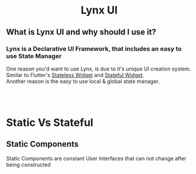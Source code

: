 <h1 align="center"> Lynx UI </h1>

<h2> What is Lynx UI and why should I use it? </h2>  

<h3> Lynx is a Declarative UI Framework, that includes an easy to use State Manager </h3>  

One reason you'd want to use Lynx, is due to it's unique UI creation system. Similar to Flutter's [Stateless Widget](https://api.flutter.dev/flutter/widgets/StatelessWidget-class.html) and [Stateful Widget](https://api.flutter.dev/flutter/widgets/StatefulWidget-class.html).  
Another reason is the easy to use local & global state manager.  

<br/>
<br/>

<h1> Static Vs Stateful </h1>
  
<h2> Static Components </h2>  
Static Components are constant User Interfaces that can not change after being constructed